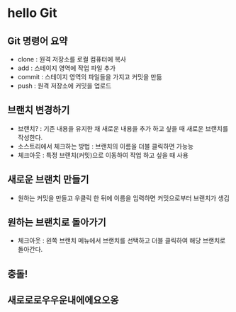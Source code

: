 # hello Git
## Git 명령어 요약

- clone : 원격 저장소를 로컬 컴퓨터에 복사
- add : 스테이지 영역에 작업 파일 추가
- commit : 스테이지 영역의  파일들을 가지고 커밋을 만듦
- push : 원격 저장소에 커밋을 업로드

## 브랜치 변경하기
- 브랜치? : 기존 내용을 유지한 채 새로운 내용을 추가 하고 싶을 때 새로운 브랜치를 작성한다.
- 소스트리에서 체크하는 방법 : 브랜치의 이름을 더블 클릭하면 가능능
- 체크아웃 : 특정 브랜치(커밋)으로 이동하여 작업 하고 싶을 때 사용

## 새로운 브랜치 만들기
- 원하는 커밋을 만들고 우클릭 한 뒤에 이름을 임력하면 커밋으로부터 브랜치가 생김

 ## 원하는 브랜치로 돌아가기
- 체크아웃 : 왼쪽 브랜치 메뉴에서 브랜치를 선택하고 더블 클릭하여 해당 브랜치로 돌아간다.

## 충돌!
## 새로로로우우운내에에요오옹
